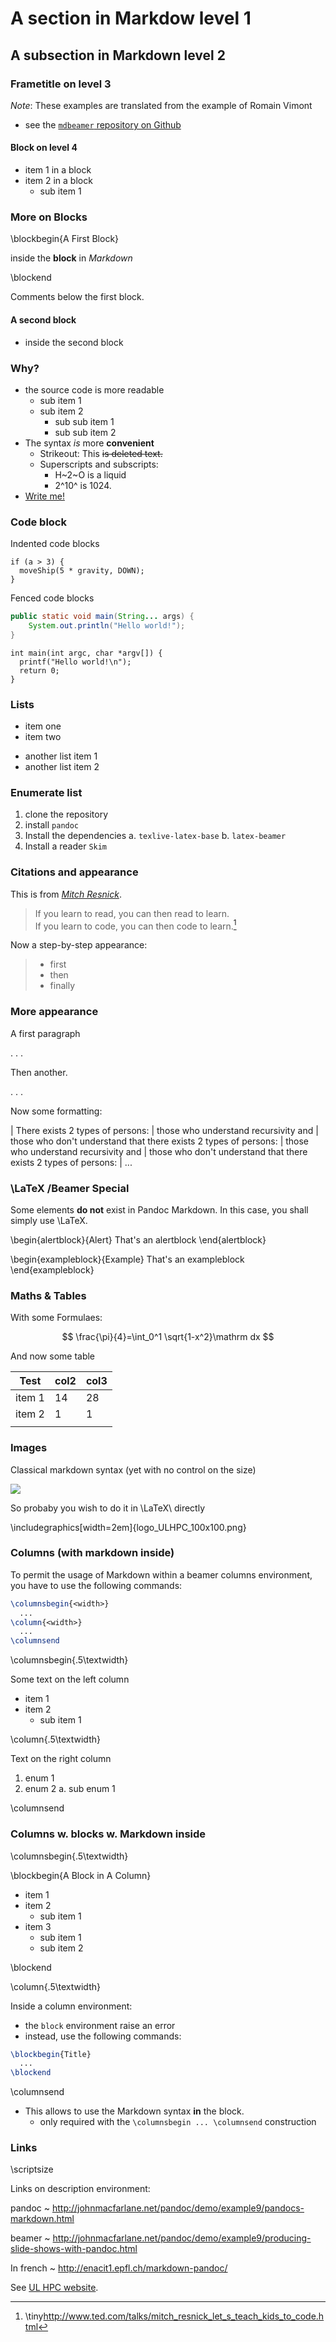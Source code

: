 # A section in Markdow level 1

## A subsection in Markdown level 2

### Frametitle on level 3

_Note_: These examples are translated from the example of Romain Vimont

* see the [`mdbeamer` repository on Github](https://github.com/rom1v/mdbeamer)

#### Block on level 4

* item 1 in a block
* item 2 in a block
    - sub item 1

### More on Blocks 

\blockbegin{A First Block}

inside the __block__ in *Markdown*

\blockend

Comments below the first block.

#### A second block

* inside the second block


### Why?

* the source code is more readable
    - sub item 1
	- sub item 2
	    * sub sub item 1
        * sub sub item 2
* The syntax _is_ more **convenient**
    - Strikeout: This ~~is deleted text.~~
    - Superscripts and subscripts:
	    * H~2~O is a liquid
		* 2^10^ is 1024.
* [Write me!](mailto:sebastien.varrette@uni.lu)

### Code block

Indented code blocks

    if (a > 3) {
      moveShip(5 * gravity, DOWN);
    }

Fenced code blocks

~~~java
public static void main(String... args) {
    System.out.println("Hello world!");
}
~~~

~~~{.c}
int main(int argc, char *argv[]) {
  printf("Hello world!\n");
  return 0;
}
~~~

### Lists

* item one
* item two

<!--  -->

* another list item 1
* another list item 2


### Enumerate list

1. clone the repository
2. install `pandoc`
3. Install the dependencies
    a. `texlive-latex-base`
    b. `latex-beamer`
4. Install a reader `Skim`

### Citations and appearance

This is from [*Mitch Resnick*](https://en.wikipedia.org/wiki/Mitchel_Resnick).

> If you learn to read, you can then read to learn.\
> If you learn to code, you can then code to learn.[^ted]

[^ted]: \tiny<http://www.ted.com/talks/mitch_resnick_let_s_teach_kids_to_code.html>

Now a step-by-step appearance:

> - first
> - then
> - finally

### More appearance

A first paragraph

. . .

Then another.

. . .

Now some formatting:

| There exists 2 types of persons:
|   those who understand recursivity and 
|   those who don't understand that there exists 2 types of persons:
|      those who understand recursivity and 
|      those who don't understand that there exists 2 types of persons:
|         ...



### \LaTeX /Beamer Special 

Some elements __do not__ exist in Pandoc Markdown.
In this case, you shall simply use \LaTeX.

\begin{alertblock}{Alert}
That's an alertblock
\end{alertblock}

\begin{exampleblock}{Example}
That's an exampleblock
\end{exampleblock}

### Maths \& Tables 

With some Formulaes:

$$
\frac{\pi}{4}=\int_0^1 \sqrt{1-x^2}\mathrm dx
$$

And now some table

| Test   | col2 | col3 |
|--------|------|------|
| item 1 |   14 |   28 |
| item 2 |    1 |    1 |
|        |      |      |

### Images

Classical markdown syntax (yet with no control on the size)

![](logo_ULHPC_100x100.png)

So probaby you wish to do it in \LaTeX\ directly

\includegraphics[width=2em]{logo_ULHPC_100x100.png}


### Columns (with markdown inside)

To permit the usage of Markdown within a beamer columns environment,  you have to use the following commands:

~~~latex
\columnsbegin{<width>}
  ...
\column{<width>}
  ...
\columnsend
~~~

\columnsbegin{.5\textwidth}

Some text on the left column

* item 1
* item 2
    - sub item 1

\column{.5\textwidth}

Text on the right column

1. enum 1
2. enum 2
    a. sub enum 1

\columnsend

### Columns w. blocks w. Markdown inside

\columnsbegin{.5\textwidth}

\blockbegin{A Block in A Column}

* item 1
* item 2
    - sub item 1
* item 3
    - sub item 1
	- sub item 2

\blockend

\column{.5\textwidth}

Inside a column environment:

* the `block` environment raise an error
* instead, use the following commands: 

~~~latex
\blockbegin{Title}
  ...
\blockend
~~~

\columnsend

* This allows to use the Markdown syntax **in** the block.
    - only required with the `\columnsbegin ... \columnsend` construction 


### Links

\scriptsize

Links on description environment:

pandoc
  ~ <http://johnmacfarlane.net/pandoc/demo/example9/pandocs-markdown.html>

beamer
  ~ <http://johnmacfarlane.net/pandoc/demo/example9/producing-slide-shows-with-pandoc.html>

In french
  ~ <http://enacit1.epfl.ch/markdown-pandoc/>

See [UL HPC website].

[UL HPC website]: http://hpc.uni.lu


